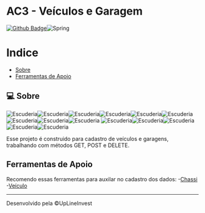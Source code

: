 # AC3 - Veículos e Garagem
[![Github Badge](https://img.shields.io/badge/GitHub-100000?style=for-the-badge&logo=github&logoColor=white)](https://github.com/Cesar-Almeida)![Spring](https://img.shields.io/badge/Spring-6DB33F?style=for-the-badge&logo=spring&logoColor=white)


# Indice

- [Sobre](#-sobre)
- [Ferramentas de Apoio](#-ferramentas-de-apoio) 
## 💻 Sobre

![Escuderia](https://aleen42.github.io/badges/src/lamborghini.svg)![Escuderia](https://aleen42.github.io/badges/src/bugatti.svg)![Escuderia](https://aleen42.github.io/badges/src/porsche.svg)![Escuderia](https://aleen42.github.io/badges/src/tesla.svg)![Escuderia](https://aleen42.github.io/badges/src/ferrari.svg)![Escuderia](https://aleen42.github.io/badges/src/toyota.svg)![Escuderia](https://aleen42.github.io/badges/src/mitsubishi.svg)![Escuderia](https://aleen42.github.io/badges/src/maserati.svg)![Escuderia](https://aleen42.github.io/badges/src/marussia.svg)                ![Escuderia](https://aleen42.github.io/badges/src/koenigsegg.svg)![Escuderia](https://aleen42.github.io/badges/src/bmw.svg)![Escuderia](https://aleen42.github.io/badges/src/land_rover.svg)![Escuderia](https://aleen42.github.io/badges/src/mercedes_benz.svg)![Escuderia](https://aleen42.github.io/badges/src/audi.svg)


Esse projeto é construido para cadastro de veículos e garagens, trabalhando com métodos GET, POST e DELETE.

## Ferramentas de Apoio
 Recomendo essas ferramentas para auxilar no cadastro dos dados:
-[Chassi](https://geradorbrasileiro.com/chassi.html)
-[Veículo](https://geradorbrasileiro.com/veiculo.html)

---
Desenvolvido pela ©UpLineInvest
